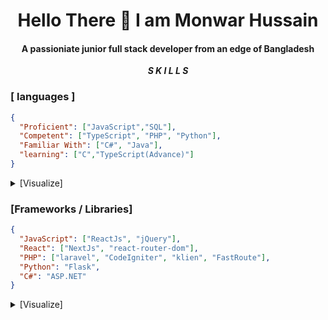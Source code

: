 **<h1 align="center">Hello There 👋 I am Monwar Hussain</h1>**

#### <p align="center">A passioniate junior full stack developer from an edge of Bangladesh</p>

*****<p align="center" >S K I L L S</p>*****
### [ languages ]
```json
{
  "Proficient": ["JavaScript","SQL"],
  "Competent": ["TypeScript", "PHP", "Python"],
  "Familiar With": ["C#", "Java"],
  "learning": ["C","TypeScript(Advance)"]
}
```
<details>
  <summary>[Visualize]</summary>
  <br>
  <div>
  <details>
  <summary>Proficient</summary>
    <br>
    <strong>JavaScript</strong>
    ,
    <strong>SQL</strong>
</details>

<details>
  <summary>Competent</summary>
  <br>
    <strong>TypeScript</strong>
    ,
    <strong>PHP</strong>
   ,
    <strong>Python</strong>
</details>

<details>
  <summary>Familiar With</summary>
  <br>
    <strong>C#</strong>
   ,
    <strong>Java</strong>
</details>

<details>
  <summary>Learning</summary>
  <br>
    <strong>C</strong>
    ,
    <strong>TypeScript(Advanced)</strong>
</details>
</div>
</details>

### [Frameworks / Libraries]
```json
{
  "JavaScript": ["ReactJs", "jQuery"],
  "React": ["NextJs", "react-router-dom"],
  "PHP": ["laravel", "CodeIgniter", "klien", "FastRoute"],
  "Python": "Flask",
  "C#": "ASP.NET"
}
```
<details>
  <summary>[Visualize]</summary>
  <br>
  <div>
  <details>
  <summary>Proficient</summary>
    <br>
    <strong>JavaScript</strong>
    ,
    <strong>SQL</strong>
</details>

</div>
</details>

